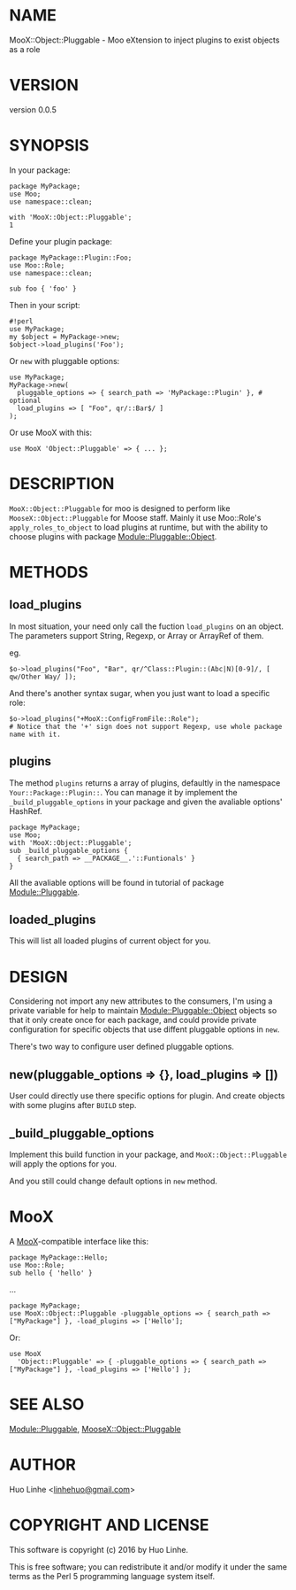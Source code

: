 # NAME

MooX::Object::Pluggable - Moo eXtension to inject plugins to exist objects as a role

# VERSION

version 0.0.5

# SYNOPSIS

In your package:

    package MyPackage;
    use Moo;
    use namespace::clean;

    with 'MooX::Object::Pluggable';
    1

Define your plugin package:

    package MyPackage::Plugin::Foo;
    use Moo::Role;
    use namespace::clean;

    sub foo { 'foo' }

Then in your script:

    #!perl
    use MyPackage;
    my $object = MyPackage->new;
    $object->load_plugins('Foo');

Or `new` with pluggable options:

    use MyPackage;
    MyPackage->new(
      pluggable_options => { search_path => 'MyPackage::Plugin' }, # optional
      load_plugins => [ "Foo", qr/::Bar$/ ]
    );

Or use MooX with this:

    use MooX 'Object::Pluggable' => { ... };

# DESCRIPTION

`MooX::Object::Pluggable` for moo is designed to perform like `MooseX::Object::Pluggable`
for Moose staff. Mainly it use Moo::Role's `apply_roles_to_object` to load plugins
at runtime, but with the ability to choose plugins with package [Module::Pluggable::Object](https://metacpan.org/pod/Module::Pluggable::Object).

# METHODS

## load\_plugins

In most situation, your need only call the fuction `load_plugins` on an object.
The parameters support String, Regexp, or Array or ArrayRef of them.

eg.

    $o->load_plugins("Foo", "Bar", qr/^Class::Plugin::(Abc|N)[0-9]/, [ qw/Other Way/ ]);

And there's another syntax sugar, when you just want to load a specific role:

    $o->load_plugins("+MooX::ConfigFromFile::Role");
    # Notice that the '+' sign does not support Regexp, use whole package name with it.

## plugins

The method `plugins` returns a array of plugins, defaultly in the namespace
`Your::Package::Plugin::`. You can manage it by implement the `_build_pluggable_options`
in your package and given the avaliable options' HashRef.

    package MyPackage;
    use Moo;
    with 'MooX::Object::Pluggable';
    sub _build_pluggable_options {
      { search_path => __PACKAGE__.'::Funtionals' }
    }

All the avaliable options will be found in tutorial of package [Module::Pluggable](https://metacpan.org/pod/Module::Pluggable).

## loaded\_plugins

This will list all loaded plugins of current object for you.

# DESIGN

Considering not import any new attributes to the consumers,
I'm using a private variable for help to maintain [Module::Pluggable::Object](https://metacpan.org/pod/Module::Pluggable::Object)
objects so that it only create once for each package,
and could provide private configuration for specific objects
that use diffent pluggable options in `new`.

There's two way to configure user defined pluggable options.

## new(pluggable\_options => {}, load\_plugins => \[\])

User could directly use there specific options for plugin.
And create objects with some plugins after `BUILD` step.

## \_build\_pluggable\_options

Implement this build function in your package, and `MooX::Object::Pluggable`
will apply the options for you.

And you still could change default options in `new` method.

# MooX

A [MooX](https://metacpan.org/pod/MooX)-compatible interface like this:

    package MyPackage::Hello;
    use Moo::Role;
    sub hello { 'hello' }

...

    package MyPackage;
    use MooX::Object::Pluggable -pluggable_options => { search_path => ["MyPackage"] }, -load_plugins => ['Hello'];

Or:

    use MooX
      'Object::Pluggable' => { -pluggable_options => { search_path => ["MyPackage"] }, -load_plugins => ['Hello'] };

# SEE ALSO

[Module::Pluggable](https://metacpan.org/pod/Module::Pluggable), [MooseX::Object::Pluggable](https://metacpan.org/pod/MooseX::Object::Pluggable)

# AUTHOR

Huo Linhe &lt;linhehuo@gmail.com>

# COPYRIGHT AND LICENSE

This software is copyright (c) 2016 by Huo Linhe.

This is free software; you can redistribute it and/or modify it under
the same terms as the Perl 5 programming language system itself.
